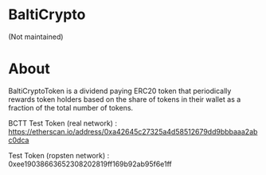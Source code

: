 # BaltiCrypto 
(Not maintained)

# About

BaltiCryptoToken is a dividend paying ERC20 token that periodically rewards token holders based on the share of tokens in their wallet as a fraction of the total number of tokens.


BCTT Test Token (real network) : https://etherscan.io/address/0xa42645c27325a4d58512679dd9bbbaaa2abc0dca


Test Token (ropsten network) : 0xee19038663652308202819ff169b92ab95f6e1ff
